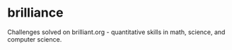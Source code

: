 # brilliance
Challenges solved on brilliant.org - quantitative skills in math, science, and computer science.
